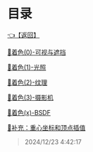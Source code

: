 # 目录  


[👈【返回】](/--Catalog--/计算机图形学/--Catalog--计算机图形学)  


[📜着色(0)-可视与遮挡](/计算机图形学/着色(Shading)/着色(0)-可视与遮挡)  

[📜着色(1)-光照](/计算机图形学/着色(Shading)/着色(1)-光照)  

[📜着色(2)-纹理](/计算机图形学/着色(Shading)/着色(2)-纹理)  

[📜着色(3)-摄影机](/计算机图形学/着色(Shading)/着色(3)-摄影机)  

[📜着色(x)-BSDF](/计算机图形学/着色(Shading)/着色(x)-BSDF)  

[📜补充：重心坐标和顶点插值](/计算机图形学/着色(Shading)/补充：重心坐标和顶点插值)  







> 2024/12/23 4:42:17
